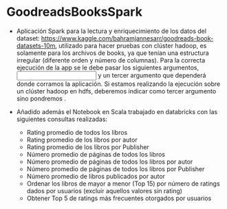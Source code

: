 # GoodreadsBooksSpark


- Aplicación Spark para la lectura y enriquecimiento de los datos del dataset: https://www.kaggle.com/bahramjannesarr/goodreads-book-datasets-10m, utilizado para hacer pruebas con clúster hadoop, es solamente para los archivos de books, ya que tenían una estructura irregular (diferente orden y número de columnas). 
Para la correcta ejecución de la app se le debe pasar los siguientes argumentos, <input> <output> y un tercer argumento que dependerá donde corramos la aplicación. Si estamos realizando la ejecución sobre un clúster hadoop en hdfs, deberemos indicar <hdfs> como tercer argumento sino pondremos <local>.

- Añadido además el Notebook en Scala trabajado en databricks con las siguientes consultas realizadas:
   - Rating promedio de todos los libros
   - Rating promedio de los libros por autor
   - Rating promedio de los libros por Publisher
   - Número promedio de páginas de todos los libros
   - Número promedio de páginas de todos los libros por autor
   - Número promedio de páginas de todos los libros por Publisher
   - Número promedio de libros publicados por autor
   - Ordenar los libros de mayor a menor (Top 15) por número de ratings dados por usuarios (excluir aquellos valores sin rating)
   - Obtener Top 5 de ratings más frecuentes otorgados por usuarios


